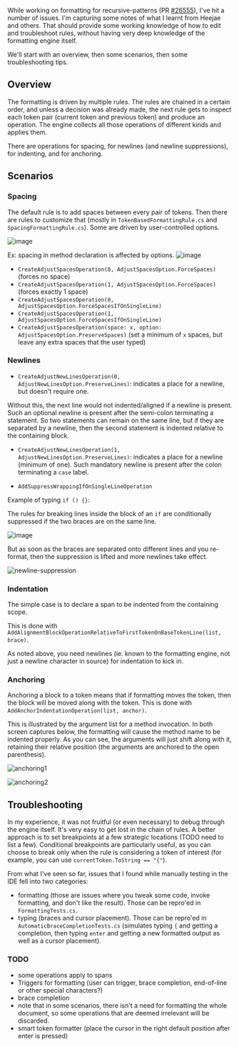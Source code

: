 While working on formatting for recursive-patterns (PR [#26555](https://github.com/dotnet/roslyn/pull/26555)), I've hit a number of issues. I'm capturing some notes of what I learnt from Heejae and others. That should provide some working knowledge of how to edit and troubleshoot rules, without having very deep knowledge of the formatting engine itself.

We'll start with an overview, then some scenarios, then some troubleshooting tips.

## Overview

The formatting is driven by multiple rules. The rules are chained in a certain order, and unless a decision was already made, the next rule gets to inspect each token pair (current token and previous token) and produce an operation. The engine collects all those operations of different kinds and applies them.

There are operations for spacing, for newlines (and newline suppressions), for indenting, and for anchoring.

## Scenarios

### Spacing

The default rule is to add spaces between every pair of tokens. Then there are rules to customize that (mostly in `TokenBasedFormattingRule.cs` and `SpacingFormattingRule.cs`). Some are driven by user-controlled options.

![image](https://user-images.githubusercontent.com/12466233/39937938-2a56e9a0-5506-11e8-9c60-1b684ab7aba2.png)

Ex: spacing in method declaration is affected by options.
![image](https://user-images.githubusercontent.com/12466233/39938013-60956d48-5506-11e8-9619-c9eef2f8de39.png)

- `CreateAdjustSpacesOperation(0, AdjustSpacesOption.ForceSpaces)` (forces no space)
- `CreateAdjustSpacesOperation(1, AdjustSpacesOption.ForceSpaces)` (forces exactly 1 space)
- `CreateAdjustSpacesOperation(0, AdjustSpacesOption.ForceSpacesIfOnSingleLine)`
- `CreateAdjustSpacesOperation(1, AdjustSpacesOption.ForceSpacesIfOnSingleLine)`
- `CreateAdjustSpacesOperation(space: x, option: AdjustSpacesOption.PreserveSpaces)` (set a minimum of `x` spaces, but leave any extra spaces that the user typed)

### Newlines

- `CreateAdjustNewLinesOperation(0, AdjustNewLinesOption.PreserveLines)`: indicates a place for a newline, but doesn't require one. 

Without this, the next line would not indented/aligned if a newline is present. Such an optional newline is present after the semi-colon terminating a statement. So two statements can remain on the same line, but if they are separated by a newline, then the second statement is indented relative to the containing block.

- `CreateAdjustNewLinesOperation(1, AdjustNewLinesOption.PreserveLines)`: indicates a place for a newline (minimum of one). Such mandatory newline is present after the colon terminating a `case` label.

- `AddSuppressWrappingIfOnSingleLineOperation`

Example of typing `if () {}`:

The rules for breaking lines inside the block of an `if` are conditionally suppressed if the two braces are on the same line.

![image](https://user-images.githubusercontent.com/12466233/45203182-298bc400-b230-11e8-9f53-4818e44f1fcf.png)

But as soon as the braces are separated onto different lines and you re-format, then the suppression is lifted and more newlines take effect.

![newline-suppression](https://user-images.githubusercontent.com/12466233/45204277-8dfc5280-b233-11e8-9f1e-f1106013424b.gif)

### Indentation
The simple case is to declare a span to be indented from the containing scope.

This is done with `AddAlignmentBlockOperationRelativeToFirstTokenOnBaseTokenLine(list, brace)`.

As noted above, you need newlines (ie. known to the formatting engine, not just a newline character in source) for indentation to kick in.

### Anchoring

Anchoring a block to a token means that if formatting moves the token, then the block will be moved along with the token.
This is done with `AddAnchorIndentationOperation(list, anchor)`.

This is illustrated by the argument list for a method invocation. In both screen captures below, the formatting will cause the method name to be indented properly. As you can see, the arguments will just shift along with it, retaining their relative position (the arguments are anchored to the open parenthesis).

![anchoring1](https://user-images.githubusercontent.com/12466233/45203634-a0758c80-b231-11e8-9835-e8a289672b52.gif)

![anchoring2](https://user-images.githubusercontent.com/12466233/45203640-a3707d00-b231-11e8-82a9-b56db538ea66.gif)

## Troubleshooting

In my experience, it was not fruitful (or even necessary) to debug through the engine itself. It's very easy to get lost in the chain of rules. A better approach is to set breakpoints at a few strategic locations (TODO need to list a few). Conditional breakpoints are particularly useful, as you can choose to break only when the rule is considering a token of interest (for example, you can use `currentToken.ToString == "{"`).

From what I've seen so far, issues that I found while manually testing in the IDE fell into two categories:
- formatting (those are issues where you tweak some code, invoke formatting, and don't like the result). Those can be repro'ed in `FormattingTests.cs`.
- typing (braces and cursor placement). Those can be repro'ed in `AutomaticBraceCompletionTests.cs` (simulates typing `{` and getting a completion, then typing `enter` and getting a new formatted output as well as a cursor placement).


### TODO
- some operations apply to spans
- Triggers for formatting (user can trigger, brace completion, end-of-line or other special characters?)
- brace completion
- note that in some scenarios, there isn't a need for formatting the whole document, so some operations that are deemed irrelevant will be discarded.
- smart token formatter (place the cursor in the right default position after enter is pressed)